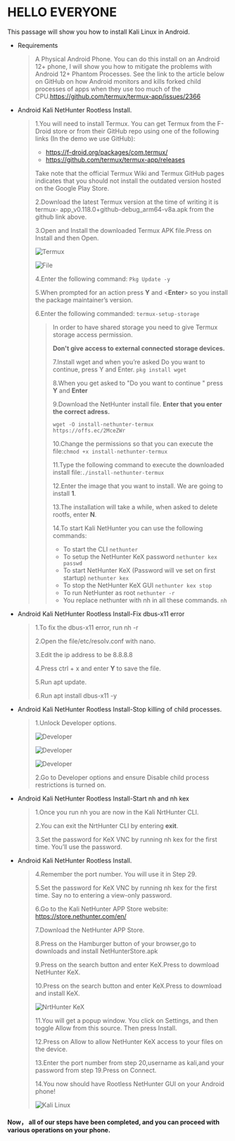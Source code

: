 # HELLO EVERYONE
This passage will show you how to install Kali Linux in Android.

* Requirements
  >A Physical Android Phone. You can do this install on an Android 12+ phone, I will show 
  >you how to mitigate the problems with Android 12+ Phantom Processes. See the link to 
  >the article below on GitHub on how Android monitors and kills forked child processes 
  >of apps when they use too much of the CPU.https://github.com/termux/termux-app/issues/2366
* Android Kali NetHunter Rootless Install.
  >1.You will need to install Termux. You can get Termux from the F-Droid store or from their 
  >GitHub repo using one of the following links (In the demo we use GitHub):
  >* https://f-droid.org/packages/com.termux/
  >* https://github.com/termux/termux-app/releases
  >
  >Take note that the official Termux Wiki and Termux GitHub pages indicates that you 
  >should not install the outdated version hosted on the Google Play Store.
  >
  >2.Download the latest Termux version at the time of writing it is termux-
  >app_v0.118.0+github-debug_arm64-v8a.apk from the github link above.
  >
  >3.Open and Install the downloaded Termux APK file.Press on Install and then Open.
  >
  >![Termux](https://img-blog.csdnimg.cn/db4d94074b874a7090ca0f5c5a716678.png)
  >
  >![File](https://img-blog.csdnimg.cn/6265f5b0bdc843239dac551554b48e07.png?x-oss-process=image/watermark,type_d3F5LXplbmhlaQ,shadow_50,text_Q1NETiBA6YaJ44CB5YC-5Z-O,size_20,color_FFFFFF,t_70,g_se,x_16)
  >
  >4.Enter the following command: `Pkg Update -y`
  >
  >5.When prompted for an action press **Y** and <**Enter**> so you install the package 
  >maintainer’s version.
  >
  >6.Enter the following commanded: `termux-setup-storage`
  >>In order to have shared storage you need to give Termux storage access permission.
  >>
  >>**Don't give access to external connected storage devices.**
  >>
  >>7.Install wget and when you’re asked Do you want to continue, press Y and Enter.
  >>`pkg install wget`
  >>
  >>8.When you get asked to "Do you want to continue " press **Y** and **Enter**
  >>
  >>9.Download the NetHunter install file. **Enter that you enter the correct adress.**
  >>
  >>`wget -O install-nethunter-termux https://offs.ec/2MceZWr`
  >>
  >>10.Change the permissions so that you can execute the file:`chmod +x install-nethunter-termux`
  >>
  >>11.Type the following command to execute the downloaded install file:`./install-nethunter-termux`
  >>
  >>12.Enter the image that you want to install. We are going to install **1**.
  >>
  >>13.The installation will take a while, when asked to delete rootfs, enter **N**.
  >>
  >>14.To start Kali NetHunter you can use the following commands:
  >>* To start the CLI `nethunter`
  >>* To setup the NetHunter KeX password `nethunter kex passwd`
  >>* To start NetHunter KeX (Password will ve set on first startup) `nethunter kex`
  >>* To stop the NetHunter KeX GUI `nethunter kex stop`
  >>* To run NetHunter as root `nethunter -r`
  >>* You replace nethunter with nh in all these commands. `nh`

* Android Kali NetHunter Rootless Install-Fix dbus-x11 error
  >1.To fix the dbus-x11 error, run nh -r
  >
  >2.Open the file/etc/resolv.conf with nano.
  >
  >3.Edit the ip address to be 8.8.8.8
  >
  >4.Press ctrl + x and enter **Y** to save the file.
  >
  >5.Run apt update.
  >
  >6.Run apt install dbus-x11 -y
  >
* Android Kali NetHunter Rootless Install-Stop killing of child processes.
  >1.Unlock Developer options.
  >
  >![Developer](https://img-blog.csdnimg.cn/img_convert/51d528795350a9e3b4f2c3529fdb5866.png)
  >
  >![Developer](https://img-blog.csdnimg.cn/img_convert/e4e38d989a73336fccc779ae467190e6.png)
  >
  >![Developer](https://img-blog.csdnimg.cn/img_convert/2d19b9ebb2af8a8bf654265603ede0f0.png)
  >
  >2.Go to Developer options and ensure Disable child process restrictions is turned on.
  >
* Android Kali NetHunter Rootless Install-Start nh and nh kex
  >1.Once you run nh you are now in the Kali NrtHunter CLI.
  >
  >2.You can exit the NrtHunter CLI by entering **exit**.
  >
  >3.Set the password for KeX VNC by running nh kex for the first time. You’ll use the password.
  >
* Android Kali NetHunter Rootless Install.
  >4.Remember the port number. You will use it in Step 29.
  >
  >5.Set the password for KeX VNC by running nh kex for the first time. Say no to entering a 
  >view-only password.
  >
  >6.Go to the Kali NetHunter APP Store website: https://store.nethunter.com/en/
  >
  >7.Download the NetHunter APP Store.
  >
  >8.Press on the Hamburger button of your browser,go to downloads and install NetHunterStore.apk
  >
  >9.Press on the search button and enter KeX.Press to dowmload NetHunter KeX.
  >
  >10.Press on the search button and enter KeX.Press to dowmload and install KeX.
  >
  >![NrtHunter KeX](https://img-blog.csdnimg.cn/img_convert/068706ce51cc0b54c893228333e7d1f0.jpeg)
  >
  >11.You will get a popup window. You click on Settings, and then toggle Allow from this 
  >source. Then press Install.
  >
  >12.Press on Allow to allow NetHunter KeX access to your files on the device.
  >
  >13.Enter the port number from step 20,username as kali,and your password from step 19.Press on Connect.
  >
  >14.You now should have Rootless NetHunter GUI on your Android phone!
  >
  >![Kali Linux](https://img-blog.csdnimg.cn/direct/b9b562e4e7364c91b79698b27d1904d4.jpeg)

#### Now， all of our steps have been completed, and you can proceed with various operations on your phone.
